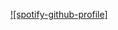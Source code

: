 [![spotify-github-profile]](https://spotify-github-profile.vercel.app/api/view?uid=yvtlyqtdxy91trm6n4mk82j7l&cover_image=true&theme=novatorem&show_offline=false&background_color=121212&bar_color=53b14f&bar_color_cover=false)

